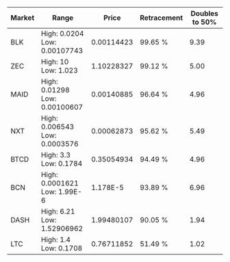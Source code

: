 | Market | Range | Price| Retracement | Doubles to 50% |
| --- | --- | --- | --- | --- |
| BLK | High: 0.0204<br />Low: 0.00107743 | 0.00114423 | 99.65 % | 9.39 |
| ZEC | High: 10<br />Low: 1.023 | 1.10228327 | 99.12 % | 5.00 |
| MAID | High: 0.01298<br />Low: 0.00100607 | 0.00140885 | 96.64 % | 4.96 |
| NXT | High: 0.006543<br />Low: 0.0003576 | 0.00062873 | 95.62 % | 5.49 |
| BTCD | High: 3.3<br />Low: 0.1784 | 0.35054934 | 94.49 % | 4.96 |
| BCN | High: 0.0001621<br />Low: 1.99E-6 | 1.178E-5 | 93.89 % | 6.96 |
| DASH | High: 6.21<br />Low: 1.52906962 | 1.99480107 | 90.05 % | 1.94 |
| LTC | High: 1.4<br />Low: 0.1708 | 0.76711852 | 51.49 % | 1.02 |
